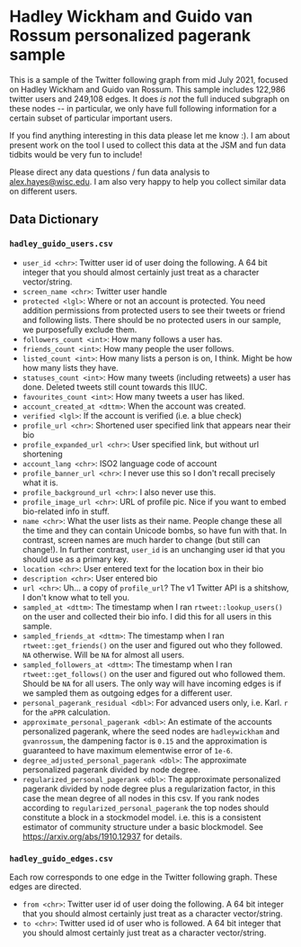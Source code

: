 # Hadley Wickham and Guido van Rossum personalized pagerank sample

This is a sample of the Twitter following graph from mid July 2021, focused on
Hadley Wickham and Guido van Rossum. This sample includes 122,986 twitter
users and 249,108 edges. It does *is not* the full induced subgraph on
these nodes -- in particular, we only have full following information for a 
certain subset of particular important users.

If you find anything interesting in this data please let me know :). I am
about present work on the tool I used to collect this data at the JSM and fun
data tidbits would be very fun to include! 

Please direct any data questions / fun data analysis to <alex.hayes@wisc.edu>.
I am also very happy to help you collect similar data on different users.

## Data Dictionary

### `hadley_guido_users.csv`

 - `user_id <chr>`: Twitter user id of user doing the following. A 64 bit
  integer that you should almost certainly just treat as a character
  vector/string.
 - `screen_name <chr>`: Twitter user handle
 - `protected <lgl>`: Where or not an account is protected. You need addition
  permissions from protected users to see their tweets or friend and following
  lists. There should be no protected users in our sample, we purposefully
  exclude them.
 - `followers_count <int>`: How many follows a user has.
 - `friends_count <int>`: How many people the user follows.
 - `listed_count <int>`: How many lists a person is on, I think. Might be how 
  how many lists they have.
 - `statuses_count <int>`: How many tweets (including retweets) a user has done.
  Deleted tweets still count towards this IIUC.
 - `favourites_count <int>`: How many tweets a user has liked.
 - `account_created_at <dttm>`: When the account was created.
 - `verified <lgl>`: If the account is verified (i.e. a blue check)
 - `profile_url <chr>`: Shortened user specified link that appears near their
  bio
 - `profile_expanded_url <chr>`: User specified link, but without url
  shortening
 - `account_lang <chr>`: ISO2 language code of account
 - `profile_banner_url <chr>`: I never use this so I don't recall precisely
  what it is.
 - `profile_background_url <chr>`: I also never use this.
 - `profile_image_url <chr>`: URL of profile pic. Nice if you want to
  embed bio-related info in stuff.
 - `name <chr>`: What the user lists as their name. People change these all the
  time and they can contain Unicode bombs, so have fun with that. In contrast,
  screen names are much harder to change (but still can change!). In further
  contrast, `user_id` is an unchanging user id that you should use as a
  primary key.
 - `location <chr>`: User entered text for the location box in their bio
 - `description <chr>`: User entered bio
 - `url <chr>`: Uh... a copy of `profile_url`? The v1 Twitter API is a
  shitshow, I don't know what to tell you.
 - `sampled_at <dttm>`: The timestamp when I ran `rtweet::lookup_users()`
  on the user and collected their bio info. I did this for all users in this
  sample.
 - `sampled_friends_at <dttm>`: The timestamp when I ran `rtweet::get_friends()`
  on the user and figured out who they followed. `NA` otherwise. Will be
  `NA` for almost all users.
 - `sampled_followers_at <dttm>`: The timestamp when I ran
  `rtweet::get_follows()` on the user and figured out who followed them.
  Should be `NA` for all users. The only way will have incoming edges is if
  we sampled them as outgoing edges for a different user.
 - `personal_pagerank_residual <dbl>`: For advanced users only, i.e. Karl. `r`
  for the `aPPR` calculation.
 - `approximate_personal_pagerank <dbl>`: An estimate of the accounts 
  personalized pagerank, where the seed nodes are `hadleywickham` and 
  `gvanrossum`, the dampening factor is `0.15` and the approximation is
  guaranteed to have maximum elementwise error of `1e-6`.
 - `degree_adjusted_personal_pagerank <dbl>`: The approximate personalized
  pagerank divided by node degree.
 - `regularized_personal_pagerank <dbl>`: The approximate personalized
  pagerank divided by node degree plus a regularization factor, in this
  case the mean degree of all nodes in this csv. If you rank nodes according to
  `regularized_personal_pagerank` the top nodes should constitute a block
  in a stockmodel model. i.e. this is a consistent estimator of community
  structure under a basic blockmodel. See <https://arxiv.org/abs/1910.12937>
  for details.

### `hadley_guido_edges.csv`

Each row corresponds to one edge in the Twitter following graph. These edges
are directed.

- `from <chr>`: Twitter user id of user doing the following. A 64 bit integer that
  you should almost certainly just treat as a character vector/string.
- `to <chr>`: Twitter used id of user who is followed. A 64 bit integer that
  you should almost certainly just treat as a character vector/string.
